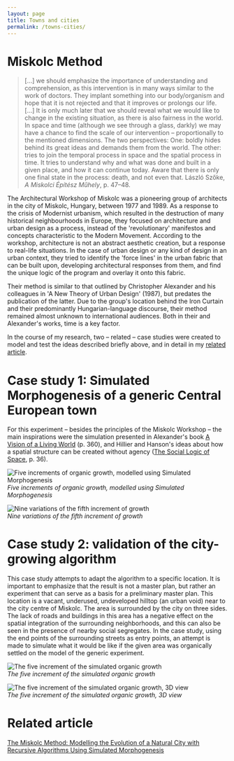 ```yaml
---
layout: page
title: Towns and cities
permalink: /towns-cities/
---
```


# Miskolc Method

>[…] we should emphasize the importance of understanding and comprehension, as this intervention is in many ways similar to the work of doctors. They implant something into our body/organism and hope that it is not rejected and that it improves or prolongs our life. […]
It is only much later that we should reveal what we would like to change in the existing situation, as there is also fairness in the world.
In space and time (although we see through a glass, darkly) we may have a chance to find the scale of our intervention – proportionally to the mentioned dimensions.
The two perspectives:
One: boldly hides behind its great ideas and demands them from the world. The other: tries to join the temporal process in space and the spatial process in time. It tries to understand why and what was done and built in a given place, and how it can continue today. Aware that there is only one final state in the process: death, and not even that. László Szőke, *A Miskolci Építész Műhely*, p. 47–48.

The Architectural Workshop of Miskolc was a pioneering group of architects in the city of Miskolc, Hungary, between 1977 and 1989. As a response to the crisis of Modernist urbanism, which resulted in the destruction of many historical neighbourhoods in Europe, they focused on architecture and urban design as a process, instead of the 'revolutionary' manifestos and concepts characteristic to the Modern Movement. According to the workshop, architecture is not an abstract aesthetic creation, but a response to real-life situations. In the case of urban design or any kind of design in an urban context, they tried to identify the 'force lines' in the urban fabric that can be built upon, developing architectural responses from them, and find the unique logic of the program and overlay it onto this fabric.

Their method is similar to that outlined by Christopher Alexander and his colleagues in 'A New Theory of Urban Design' (1987), but predates the publication of the latter. Due to the group's location behind the Iron Curtain and their predominantly Hungarian-language discourse, their method remained almost unknown to international audiences. Both in their and Alexander's works, time is a key factor.

In the course of my research, two – related – case studies were created to model and test the ideas described briefly above, and in detail in my [related article](https://www.researchgate.net/publication/385077914_The_Miskolc_Method_Modelling_the_Evolution_of_a_Natural_City_with_Recursive_Algorithms_Using_Simulated_Morphogenesis).

# Case study 1: Simulated Morphogenesis of a generic Central European town

For this experiment – besides the principles of the Miskolc Workshop – the main inspirations were the simulation presented in Alexander's book [A Vision of a Living World](http://www.natureoforder.com/summarybk3.htm) (p. 360), and Hillier and Hanson's ideas about how a spatial structure can be created without agency ([The Social Logic of Space](https://www.cambridge.org/core/books/social-logic-of-space/6B0A078C79A74F0CC615ACD8B250A985), p. 36).

![Five increments of organic growth, modelled using Simulated Morphogenesis](generic-inc-1-5.gif)  
*Five increments of organic growth, modelled using Simulated Morphogenesis*

![Nine variations of the fifth increment of growth](generic-inc-5-versions.gif)  
*Nine variations of the fifth increment of growth*

# Case study 2: validation of the city-growing algorithm

This case study attempts to adapt the algorithm to a specific location. It is important to emphasize that the result is not a master plan, but rather an experiment that can serve as a basis for a preliminary master plan. This location is a vacant, underused, undeveloped hilltop (an urban void) near to the city centre of Miskolc. The area is surrounded by the city on three sides. The lack of roads and buildings in this area has a negative effect on the spatial integration of the surrounding neighborhoods, and this can also be seen in the presence of nearby social segregates. In the case study, using the end points of the surrounding streets as entry points, an attempt is made to simulate what it would be like if the given area was organically settled on the model of the generic experiment.

![The five increment of the simulated organic growth](hangmans-hill-plan.gif)  
*The five increment of the simulated organic growth*

![The five increment of the simulated organic growth, 3D view](hangmans-hill-view.gif)  
*The five increment of the simulated organic growth, 3D view*

# Related article

[The Miskolc Method: Modelling the Evolution of a Natural City with Recursive Algorithms Using Simulated Morphogenesis](https://www.researchgate.net/publication/385077914_The_Miskolc_Method_Modelling_the_Evolution_of_a_Natural_City_with_Recursive_Algorithms_Using_Simulated_Morphogenesis)